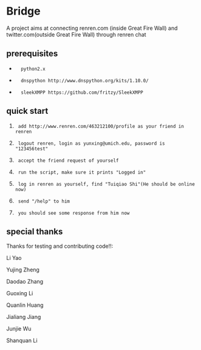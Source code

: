 Bridge
======

A project aims at connecting renren.com (inside Great Fire Wall) and twitter.com(outside Great Fire Wall) through renren chat

prerequisites
-------------
*       python2.x
*       dnspython http://www.dnspython.org/kits/1.10.0/
*       sleekXMPP https://github.com/fritzy/SleekXMPP

quick start
-------------
1.      add http://www.renren.com/463212100/profile as your friend in renren
2.      logout renren, login as yunxing@umich.edu, password is "123456test"
3.      accept the friend request of yourself
4.      run the script, make sure it prints "Logged in"
5.      log in renren as yourself, find "Tuiqiao Shi"(He should be online now)
6.      send "/help" to him
7.      you should see some response from him now

special thanks
-------------
Thanks for testing and contributing code!!:

Li Yao

Yujing Zheng

Daodao Zhang

Guoxing Li

Quanlin Huang

Jialiang Jiang

Junjie Wu

Shanquan Li



